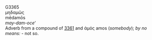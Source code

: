 G3365  
μηδαμῶς  
mēdamōs  
*may-dam-oce‘*  
Adverb from a compound of [3361](g3361) and ἀμός amos (*somebody*); *by*
*no* *means:* - not so.  
